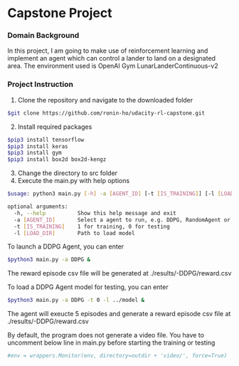 # Capstone Project

### Domain Background

In this project, I am going to make use of reinforcement learning and implement an agent which can control a lander to land on a designated area. The environment used is OpenAI Gym LunarLanderContinuous-v2

### Project Instruction
1. Clone the repository and navigate to the downloaded folder
```bash
$git clone https://github.com/ronin-ho/udacity-rl-capstone.git
```

2. Install required packages
```bash
$pip3 install tensorflow
$pip3 install keras
$pip3 install gym
$pip3 install box2d box2d-kengz
```

3. Change the directory to src folder
4. Execute the main.py with help options
```sh
$usage: python3 main.py [-h] -a [AGENT_ID] [-t [IS_TRAINING]] [-l [LOAD_DIR]]

optional arguments:
  -h, --help          Show this help message and exit
  -a [AGENT_ID]       Select a agent to run, e.g. DDPG, RandomAgent or RBFAgent
  -t [IS_TRAINING]	  1 for training, 0 for testing
  -l [LOAD_DIR]       Path to load model
```

To launch a DDPG Agent, you can enter
```sh
$python3 main.py -a DDPG &
```
The reward episode csv file will be generated at ./results/<timestamp>-DDPG/reward.csv

To load a DDPG Agent model for testing, you can enter
```sh
$python3 main.py -a DDPG -t 0 -l ../model &
```
The agent will exeucte 5 episodes and generate a reward episode csv file at ./results/<timestamp>-DDPG/reward.csv

By default, the program does not generate a video file. You have to uncomment below line in main.py before starting the training or testing
```python
#env = wrappers.Monitor(env, directory=outdir + 'video/', force=True)
```